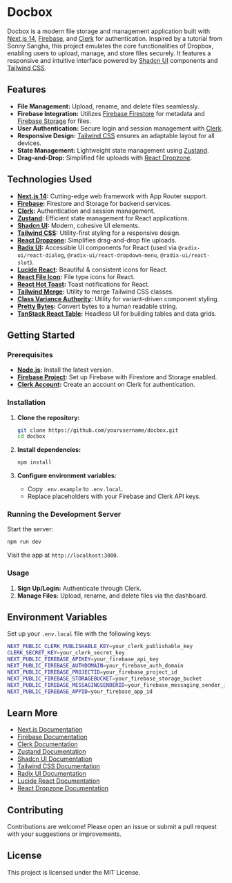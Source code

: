 # Docbox

Docbox is a modern file storage and management application built with [Next.js 14](https://nextjs.org/), [Firebase](https://firebase.google.com/), and [Clerk](https://clerk.dev/) for authentication. Inspired by a tutorial from Sonny Sangha, this project emulates the core functionalities of Dropbox, enabling users to upload, manage, and store files securely. It features a responsive and intuitive interface powered by [Shadcn UI](https://shadcn.dev/) components and [Tailwind CSS](https://tailwindcss.com/).

## Features

- **File Management:** Upload, rename, and delete files seamlessly.
- **Firebase Integration:** Utilizes [Firebase Firestore](https://firebase.google.com/docs/firestore) for metadata and [Firebase Storage](https://firebase.google.com/docs/storage) for files.
- **User Authentication:** Secure login and session management with [Clerk](https://clerk.dev/).
- **Responsive Design:** [Tailwind CSS](https://tailwindcss.com/) ensures an adaptable layout for all devices.
- **State Management:** Lightweight state management using [Zustand](https://docs.pmnd.rs/zustand/getting-started/introduction).
- **Drag-and-Drop:** Simplified file uploads with [React Dropzone](https://react-dropzone.js.org/).

## Technologies Used

- **[Next.js 14](https://nextjs.org/):** Cutting-edge web framework with App Router support.
- **[Firebase](https://firebase.google.com/):** Firestore and Storage for backend services.
- **[Clerk](https://clerk.dev/):** Authentication and session management.
- **[Zustand](https://docs.pmnd.rs/zustand/getting-started/introduction):** Efficient state management for React applications.
- **[Shadcn UI](https://shadcn.dev/):** Modern, cohesive UI elements.
- **[Tailwind CSS](https://tailwindcss.com/):** Utility-first styling for a responsive design.
- **[React Dropzone](https://react-dropzone.js.org/):** Simplifies drag-and-drop file uploads.
- **[Radix UI](https://www.radix-ui.com/):** Accessible UI components for React (used via `@radix-ui/react-dialog`, `@radix-ui/react-dropdown-menu`, `@radix-ui/react-slot`).
- **[Lucide React](https://lucide.dev/):** Beautiful & consistent icons for React.
- **[React File Icon](https://www.npmjs.com/package/react-file-icon):** File type icons for React.
- **[React Hot Toast](https://react-hot-toast.com/):** Toast notifications for React.
- **[Tailwind Merge](https://github.com/dcastil/tailwind-merge):** Utility to merge Tailwind CSS classes.
- **[Class Variance Authority](https://github.com/joe-bell/cva):** Utility for variant-driven component styling.
- **[Pretty Bytes](https://www.npmjs.com/package/pretty-bytes):** Convert bytes to a human readable string.
- **[TanStack React Table](https://tanstack.com/table/v8/docs/guide/introduction):** Headless UI for building tables and data grids.

## Getting Started

### Prerequisites

- **[Node.js](https://nodejs.org/):** Install the latest version.
- **[Firebase Project](https://firebase.google.com/):** Set up Firebase with Firestore and Storage enabled.
- **[Clerk Account](https://clerk.dev/):** Create an account on Clerk for authentication.

### Installation

1. **Clone the repository:**

   ```bash
   git clone https://github.com/yourusername/docbox.git
   cd docbox
   ```

2. **Install dependencies:**

   ```bash
   npm install
   ```

3. **Configure environment variables:**

   - Copy `.env.example` to `.env.local`.
   - Replace placeholders with your Firebase and Clerk API keys.

### Running the Development Server

Start the server:

```bash
npm run dev
```

Visit the app at `http://localhost:3000`.

### Usage

1. **Sign Up/Login:** Authenticate through Clerk.
2. **Manage Files:** Upload, rename, and delete files via the dashboard.

## Environment Variables

Set up your `.env.local` file with the following keys:

```bash
NEXT_PUBLIC_CLERK_PUBLISHABLE_KEY=your_clerk_publishable_key
CLERK_SECRET_KEY=your_clerk_secret_key
NEXT_PUBLIC_FIREBASE_APIKEY=your_firebase_api_key
NEXT_PUBLIC_FIREBASE_AUTHDOMAIN=your_firebase_auth_domain
NEXT_PUBLIC_FIREBASE_PROJECTID=your_firebase_project_id
NEXT_PUBLIC_FIREBASE_STORAGEBUCKET=your_firebase_storage_bucket
NEXT_PUBLIC_FIREBASE_MESSAGINGSENDERID=your_firebase_messaging_sender_id
NEXT_PUBLIC_FIREBASE_APPID=your_firebase_app_id
```

## Learn More

- [Next.js Documentation](https://nextjs.org/docs)
- [Firebase Documentation](https://firebase.google.com/docs)
- [Clerk Documentation](https://clerk.dev/docs)
- [Zustand Documentation](https://docs.pmnd.rs)
- [Shadcn UI Documentation](https://shadcn.dev/docs)
- [Tailwind CSS Documentation](https://tailwindcss.com/docs)
- [Radix UI Documentation](https://www.radix-ui.com/docs/primitives/overview/introduction)
- [Lucide React Documentation](https://lucide.dev/docs/lucide-react)
- [React Dropzone Documentation](https://react-dropzone.js.org/)

## Contributing

Contributions are welcome! Please open an issue or submit a pull request with your suggestions or improvements.

## License

This project is licensed under the MIT License.
